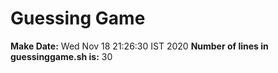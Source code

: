 # Guessing Game
**Make Date:**
Wed Nov 18 21:26:30 IST 2020
**Number of lines in guessinggame.sh is:** 30
